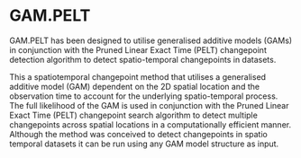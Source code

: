 # GAM.PELT
GAM.PELT has been designed to utilise generalised additive models (GAMs) in conjunction with the Pruned Linear Exact Time (PELT) changepoint detection algorithm to detect spatio-temporal changepoints in datasets.

This a spatiotemporal changepoint method that utilises a generalised additive model (GAM) dependent on the 2D spatial location and the observation time to account for the underlying spatio-temporal process. The full likelihood of the GAM is used in conjunction with the Pruned Linear Exact Time (PELT) changepoint search algorithm to detect multiple changepoints across spatial locations in a computationally efficient manner. Although the method was conceived to detect changepoints in spatio temporal datasets it can be run using any GAM model structure as input. 
